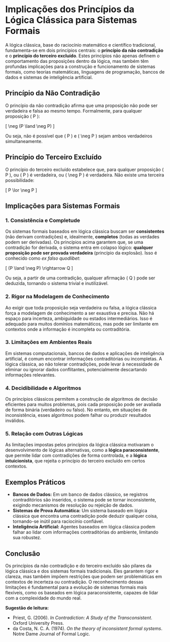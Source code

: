 
# Implicações dos Princípios da Lógica Clássica para Sistemas Formais

A lógica clássica, base do raciocínio matemático e científico tradicional, fundamenta-se em dois princípios centrais: o **princípio da não contradição** e o **princípio do terceiro excluído**. Estes princípios não apenas definem o comportamento das proposições dentro da lógica, mas também têm profundas implicações para a construção e funcionamento de sistemas formais, como teorias matemáticas, linguagens de programação, bancos de dados e sistemas de inteligência artificial.

## Princípio da Não Contradição

O princípio da não contradição afirma que uma proposição não pode ser verdadeira e falsa ao mesmo tempo. Formalmente, para qualquer proposição \( P \):

\[
\neg (P \land \neg P)
\]

Ou seja, não é possível que \( P \) e \( \neg P \) sejam ambos verdadeiros simultaneamente.

## Princípio do Terceiro Excluído

O princípio do terceiro excluído estabelece que, para qualquer proposição \( P \), ou \( P \) é verdadeira, ou \( \neg P \) é verdadeira. Não existe uma terceira possibilidade:

\[
P \lor \neg P
\]

## Implicações para Sistemas Formais

### 1. Consistência e Completude

Os sistemas formais baseados em lógica clássica buscam ser **consistentes** (não derivam contradições) e, idealmente, **completos** (todas as verdades podem ser derivadas). Os princípios acima garantem que, se uma contradição for derivada, o sistema entra em colapso lógico: **qualquer proposição pode ser provada verdadeira** (princípio da explosão). Isso é conhecido como _ex falso quodlibet_:

\[
(P \land \neg P) \rightarrow Q
\]

Ou seja, a partir de uma contradição, qualquer afirmação \( Q \) pode ser deduzida, tornando o sistema trivial e inutilizável.

### 2. Rigor na Modelagem de Conhecimento

Ao exigir que toda proposição seja verdadeira ou falsa, a lógica clássica força a modelagem de conhecimento a ser exaustiva e precisa. Não há espaço para incerteza, ambiguidade ou estados intermediários. Isso é adequado para muitos domínios matemáticos, mas pode ser limitante em contextos onde a informação é incompleta ou contraditória.

### 3. Limitações em Ambientes Reais

Em sistemas computacionais, bancos de dados e aplicações de inteligência artificial, é comum encontrar informações contraditórias ou incompletas. A lógica clássica, ao não tolerar contradições, pode levar à necessidade de eliminar ou ignorar dados conflitantes, potencialmente descartando informações relevantes.

### 4. Decidibilidade e Algoritmos

Os princípios clássicos permitem a construção de algoritmos de decisão eficientes para muitos problemas, pois cada proposição pode ser avaliada de forma binária (verdadeiro ou falso). No entanto, em situações de inconsistência, esses algoritmos podem falhar ou produzir resultados inválidos.

### 5. Relação com Outras Lógicas

As limitações impostas pelos princípios da lógica clássica motivaram o desenvolvimento de lógicas alternativas, como a **lógica paraconsistente**, que permite lidar com contradições de forma controlada, e a **lógica intuicionista**, que rejeita o princípio do terceiro excluído em certos contextos.

## Exemplos Práticos

- **Bancos de Dados:** Em um banco de dados clássico, se registros contraditórios são inseridos, o sistema pode se tornar inconsistente, exigindo mecanismos de resolução ou rejeição de dados.
- **Sistemas de Prova Automática:** Um sistema baseado em lógica clássica que encontra uma contradição pode deduzir qualquer coisa, tornando-se inútil para raciocínio confiável.
- **Inteligência Artificial:** Agentes baseados em lógica clássica podem falhar ao lidar com informações contraditórias do ambiente, limitando sua robustez.

## Conclusão

Os princípios da não contradição e do terceiro excluído são pilares da lógica clássica e dos sistemas formais tradicionais. Eles garantem rigor e clareza, mas também impõem restrições que podem ser problemáticas em contextos de incerteza ou contradição. O reconhecimento dessas limitações é fundamental para a evolução de sistemas formais mais flexíveis, como os baseados em lógica paraconsistente, capazes de lidar com a complexidade do mundo real.


**Sugestão de leitura:**  
- Priest, G. (2006). *In Contradiction: A Study of the Transconsistent*. Oxford University Press.  
- da Costa, N. C. A. (1974). *On the theory of inconsistent formal systems*. Notre Dame Journal of Formal Logic.

